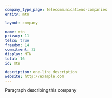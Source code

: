 ```yaml
---
company_type_page: telecommunications-companies
entity: mtn

layout: company

name: mtn
privacy: 11
telco: true
freedom: 14
commitment: 31
display: MTN
total: 16
id: mtn

description: one-line description
website: http://example.com
---
```


Paragraph describing this company
